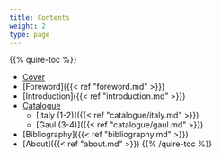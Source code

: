 ```yaml
---
title: Contents
weight: 2
type: page
---
```

{{% quire-toc %}}
- [Cover](/)
- [Foreword]({{< ref "foreword.md" >}})
- [Introduction]({{< ref "introduction.md" >}})
- [Catalogue](/catalogue/)
  - [Italy (1-2)]({{< ref "catalogue/italy.md" >}})
  - [Gaul (3-4)]({{< ref "catalogue/gaul.md" >}})
- [Bibliography]({{< ref "bibliography.md" >}})
- [About]({{< ref "about.md" >}})
{{% /quire-toc %}}
